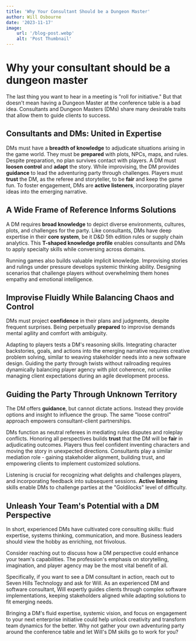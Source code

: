 ```yaml
---
title: 'Why Your Consultant Should be a Dungeon Master'
author: Will Osbourne
date: '2023-11-17'
image:
    url: '/blog-post.webp'
    alt: 'Post Thumbnail'
---
```

# Why your consultant should be a dungeon master
The last thing you want to hear in a meeting is "roll for initiative." But that doesn't mean having a Dungeon Master at the conference table is a bad idea. Consultants and Dungeon Masters (DMs) share many desirable traits that allow them to guide clients to success.
## Consultants and DMs: United in Expertise
DMs must have a **breadth of knowledge** to adjudicate situations arising in the game world. They must be **prepared** with plots, NPCs, maps, and rules. Despite preparation, no plan survives contact with players. A DM must **loosen control** and **adapt** the story. While improvising, the DM provides **guidance** to lead the adventuring party through challenges. Players must **trust** the DM, as the referee and storyteller, to be **fair** and keep the game fun. To foster engagement, DMs are **active listeners**, incorporating player ideas into the emerging narrative.
## A Wide Frame of Reference Informs Solutions
A DM requires **broad knowledge** to depict diverse environments, cultures, plots, and challenges for the party. Like consultants, DMs have deep expertise in their **core system**, be it D&D 5th edition rules or supply chain analytics. This **T-shaped knowledge profile** enables consultants and DMs to apply specialty skills while conversing across domains.

Running games also builds valuable implicit knowledge. Improvising stories and rulings under pressure develops systemic thinking ability. Designing scenarios that challenge players without overwhelming them hones empathy and emotional intelligence.
## Improvise Fluidly While Balancing Chaos and Control
DMs must project **confidence** in their plans and judgments, despite frequent surprises. Being perpetually **prepared** to improvise demands mental agility and comfort with ambiguity.

Adapting to players tests a DM's reasoning skills. Integrating character backstories, goals, and actions into the emerging narrative requires creative problem solving, similar to weaving stakeholder needs into a new software design. Guiding the party through twists without railroading requires dynamically balancing player agency with plot coherence, not unlike managing client expectations during an agile development process.
## Guiding the Party Through Unknown Territory
The DM offers **guidance**, but cannot dictate actions. Instead they provide options and insight to influence the group. The same "loose control" approach empowers consultant-client partnerships.

DMs function as neutral referees in mediating rules disputes and roleplay conflicts. Honoring all perspectives builds **trust** that the DM will be **fair** in adjudicating outcomes. Players thus feel confident inventing characters and moving the story in unexpected directions. Consultants play a similar mediation role - gaining stakeholder alignment, building trust, and empowering clients to implement customized solutions.

Listening is crucial for recognizing what delights and challenges players, and incorporating feedback into subsequent sessions. **Active listening** skills enable DMs to challenge parties at the "Goldilocks" level of difficulty.
## Unleash Your Team's Potential with a DM Perspective
In short, experienced DMs have cultivated core consulting skills: fluid expertise, systems thinking, communication, and more. Business leaders should view the hobby as enriching, not frivolous.

Consider reaching out to discuss how a DM perspective could enhance your team's capabilities. The profession's emphasis on storytelling, imagination, and player agency may be the most vital benefit of all.

Specifically, if you want to see a DM consultant in action, reach out to Seven Hills Technology and ask for Will. As an experienced DM and software consultant, Will expertly guides clients through complex software implementations, keeping stakeholders aligned while adapting solutions to fit emerging needs.

Bringing a DM's fluid expertise, systemic vision, and focus on engagement to your next enterprise initiative could help unlock creativity and transform team dynamics for the better. Why not gather your own adventuring party around the conference table and let Will's DM skills go to work for you?